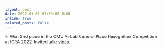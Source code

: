 ```yaml
---
layout: post
date: 2022-05-01 07:59:00-0400
inline: true
related_posts: false
---
```


:sparkles: Won 2nd place in the CMU AirLab General Place Recognition Competition at ICRA 2022. Invited talk:  [video](https://www.youtube.com/watch?v=xpEKOyJ7OIU&t=6503s).
